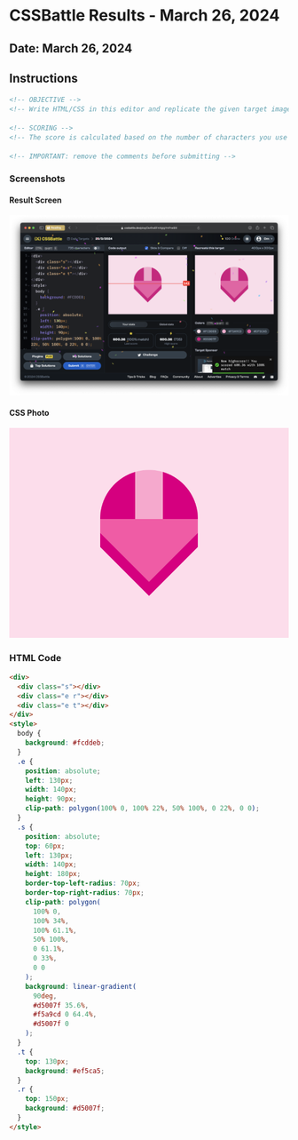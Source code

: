 # CSSBattle Results - March 26, 2024

## Date: March 26, 2024

## Instructions

```html
<!-- OBJECTIVE -->
<!-- Write HTML/CSS in this editor and replicate the given target image in the least code possible. What you write here, renders as it is -->

<!-- SCORING -->
<!-- The score is calculated based on the number of characters you use (this comment included :P) and how close you replicate the image. Read the FAQS (https://cssbattle.dev/faqs) for more info. -->

<!-- IMPORTANT: remove the comments before submitting -->
```

### Screenshots

#### Result Screen

![Result Screen](screenshots/result-screen.png)

#### CSS Photo

![CSS Photo](screenshots/css-image.png)

### HTML Code

```html
<div>
  <div class="s"></div>
  <div class="e r"></div>
  <div class="e t"></div>
</div>
<style>
  body {
    background: #fcddeb;
  }
  .e {
    position: absolute;
    left: 130px;
    width: 140px;
    height: 90px;
    clip-path: polygon(100% 0, 100% 22%, 50% 100%, 0 22%, 0 0);
  }
  .s {
    position: absolute;
    top: 60px;
    left: 130px;
    width: 140px;
    height: 180px;
    border-top-left-radius: 70px;
    border-top-right-radius: 70px;
    clip-path: polygon(
      100% 0,
      100% 34%,
      100% 61.1%,
      50% 100%,
      0 61.1%,
      0 33%,
      0 0
    );
    background: linear-gradient(
      90deg,
      #d5007f 35.6%,
      #f5a9cd 0 64.4%,
      #d5007f 0
    );
  }
  .t {
    top: 130px;
    background: #ef5ca5;
  }
  .r {
    top: 150px;
    background: #d5007f;
  }
</style>
```
